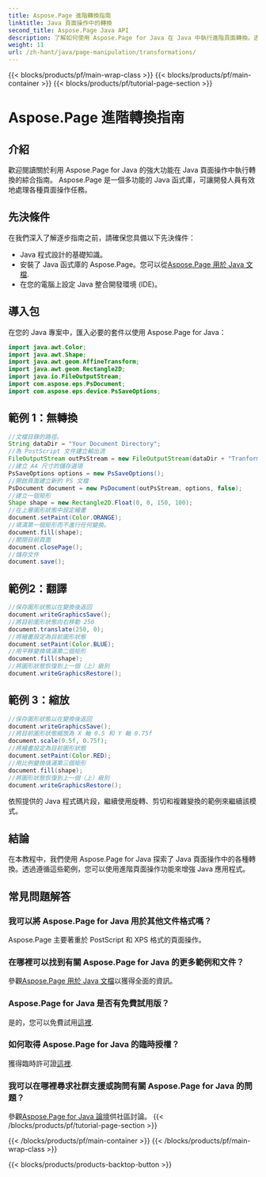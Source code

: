 ```yaml
---
title: Aspose.Page 進階轉換指南
linktitle: Java 頁面操作中的轉換
second_title: Aspose.Page Java API
description: 了解如何使用 Aspose.Page for Java 在 Java 中執行進階頁面轉換。透過強大的操作功能增強您的 Java 應用程式。
weight: 11
url: /zh-hant/java/page-manipulation/transformations/
---
```


{{< blocks/products/pf/main-wrap-class >}}
{{< blocks/products/pf/main-container >}}
{{< blocks/products/pf/tutorial-page-section >}}

# Aspose.Page 進階轉換指南

## 介紹
歡迎閱讀關於利用 Aspose.Page for Java 的強大功能在 Java 頁面操作中執行轉換的綜合指南。 Aspose.Page 是一個多功能的 Java 函式庫，可讓開發人員有效地處理各種頁面操作任務。
## 先決條件
在我們深入了解逐步指南之前，請確保您具備以下先決條件：
- Java 程式設計的基礎知識。
- 安裝了 Java 函式庫的 Aspose.Page。您可以從[Aspose.Page 用於 Java 文檔](https://reference.aspose.com/page/java/).
- 在您的電腦上設定 Java 整合開發環境 (IDE)。
## 導入包
在您的 Java 專案中，匯入必要的套件以使用 Aspose.Page for Java：
```java
import java.awt.Color;
import java.awt.Shape;
import java.awt.geom.AffineTransform;
import java.awt.geom.Rectangle2D;
import java.io.FileOutputStream;
import com.aspose.eps.PsDocument;
import com.aspose.eps.device.PsSaveOptions;

```
## 範例 1：無轉換
```java
//文檔目錄的路徑。
String dataDir = "Your Document Directory";
//為 PostScript 文件建立輸出流
FileOutputStream outPsStream = new FileOutputStream(dataDir + "Tranformations_outPS.ps");
//建立 A4 尺寸的儲存選項
PsSaveOptions options = new PsSaveOptions();
//開啟頁面建立新的 PS 文檔
PsDocument document = new PsDocument(outPsStream, options, false);
//建立一個矩形
Shape shape = new Rectangle2D.Float(0, 0, 150, 100);
//在上層圖形狀態中設定繪畫
document.setPaint(Color.ORANGE);
//填滿第一個矩形而不進行任何變換。
document.fill(shape);
//關閉目前頁面
document.closePage();
//儲存文件
document.save();
```
## 範例2：翻譯
```java
//保存圖形狀態以在變換後返回
document.writeGraphicsSave();
//將目前圖形狀態向右移動 250
document.translate(250, 0);
//將繪畫設定為目前圖形狀態
document.setPaint(Color.BLUE);
//用平移變換填滿第二個矩形
document.fill(shape);
//將圖形狀態恢復到上一個（上）級別
document.writeGraphicsRestore();
```
## 範例 3：縮放
```java
//保存圖形狀態以在變換後返回
document.writeGraphicsSave();
//將目前圖形狀態縮放為 X 軸 0.5 和 Y 軸 0.75f
document.scale(0.5f, 0.75f);
//將繪畫設定為目前圖形狀態
document.setPaint(Color.RED);
//用比例變換填滿第三個矩形
document.fill(shape);
//將圖形狀態恢復到上一個（上）級別
document.writeGraphicsRestore();
```
依照提供的 Java 程式碼片段，繼續使用旋轉、剪切和複雜變換的範例來繼續該模式。
## 結論
在本教程中，我們使用 Aspose.Page for Java 探索了 Java 頁面操作中的各種轉換。透過遵循這些範例，您可以使用進階頁面操作功能來增強 Java 應用程式。
## 常見問題解答
### 我可以將 Aspose.Page for Java 用於其他文件格式嗎？
Aspose.Page 主要著重於 PostScript 和 XPS 格式的頁面操作。
### 在哪裡可以找到有關 Aspose.Page for Java 的更多範例和文件？
參觀[Aspose.Page 用於 Java 文檔](https://reference.aspose.com/page/java/)以獲得全面的資訊。
### Aspose.Page for Java 是否有免費試用版？
是的，您可以免費試用[這裡](https://releases.aspose.com/).
### 如何取得 Aspose.Page for Java 的臨時授權？
獲得臨時許可證[這裡](https://purchase.aspose.com/temporary-license/).
### 我可以在哪裡尋求社群支援或詢問有關 Aspose.Page for Java 的問題？
參觀[Aspose.Page for Java 論壇](https://forum.aspose.com/c/page/39)供社區討論。
{{< /blocks/products/pf/tutorial-page-section >}}

{{< /blocks/products/pf/main-container >}}
{{< /blocks/products/pf/main-wrap-class >}}

{{< blocks/products/products-backtop-button >}}
